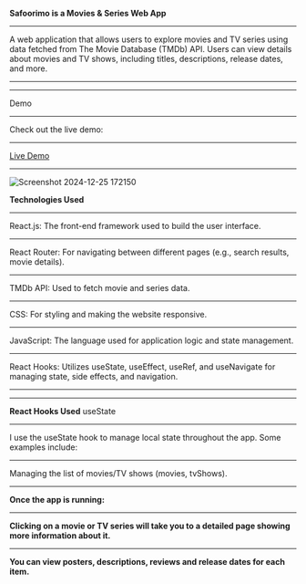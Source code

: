 <b>Safoorimo is a Movies & Series Web App </b><hr/>
A web application that allows users to explore movies and TV series using data fetched from The Movie Database (TMDb) API. Users can view details about movies and TV shows, including titles, descriptions, release dates, and more.<hr/><hr/>

Demo<hr/>
Check out the live demo:<hr/>

[Live Demo](https://safoorimo.netlify.app)<hr/>
![Screenshot 2024-12-25 172150](https://github.com/user-attachments/assets/909e8656-830c-43a3-a356-d86692f47e07)

<b>Technologies Used</b><hr/>
React.js: The front-end framework used to build the user interface.<hr/>
React Router: For navigating between different pages (e.g., search results, movie details).<hr/>
TMDb API: Used to fetch movie and series data.<hr/>
CSS: For styling and making the website responsive.<hr/>
JavaScript: The language used for application logic and state management.<hr/>
React Hooks: Utilizes useState, useEffect, useRef, and useNavigate for managing state, side effects, and navigation.<hr/><hr/>
<b>React Hooks Used</b>
useState<hr/>
I use the useState hook to manage local state throughout the app. Some examples include:<hr/>

Managing the list of movies/TV shows (movies, tvShows).<hr/>

<b>Once the app is running:<b/><hr/>
Clicking on a movie or TV series will take you to a detailed page showing more information about it.<hr/>
You can view posters, descriptions, reviews and release dates for each item.
